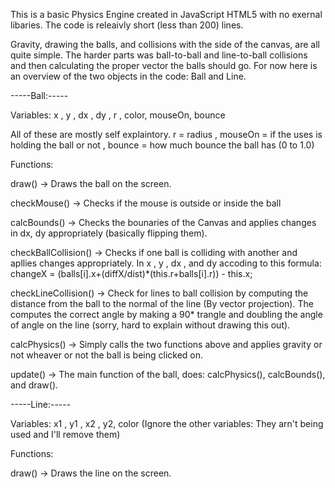 This is a basic Physics Engine created in JavaScript HTML5 with no exernal libaries. The code is releaivly short (less than 200) lines.

Gravity, drawing the balls, and collisions with the side of the canvas, are all quite simple. The harder parts was ball-to-ball
and line-to-ball collisions and then calculating the proper vector the balls should go. For now here is an overview of the two objects in
the code: Ball and Line.

-----Ball:-----

Variables: x , y , dx , dy , r , color, mouseOn, bounce
  
  All of these are mostly self explaintory. r = radius , mouseOn = if the uses is holding the ball or not , bounce = how much bounce the ball has (0 to 1.0)
  
Functions:
  
  draw() -> Draws the ball on the screen.
  
  checkMouse() -> Checks if the mouse is outside or inside the ball
  
  calcBounds() -> Checks the bounaries of the Canvas and applies changes in dx, dy appropriately (basically flipping them).
  
  checkBallCollision() -> Checks if one ball is colliding with another and apllies changes appropriately. In x , y , dx , and dy accoding to this formula: changeX = (balls[i].x+(diffX/dist)*(this.r+balls[i].r)) - this.x; 
  
  checkLineCollision() -> Check for lines to ball collision by computing the distance from the ball to the normal of the line (By vector projection). The computes the correct angle by making a 90* trangle and doubling the angle of angle on the line (sorry, hard to explain without drawing this out).
  
  calcPhysics() -> Simply calls the two functions above and applies gravity or not wheaver or not the ball is being clicked on.
  
  update() -> The main function of the ball, does: calcPhysics(), calcBounds(), and draw().
  
-----Line:-----

Variables: x1 , y1 , x2 , y2, color (Ignore the other variables: They arn't being used and I'll remove them)

Functions:

  draw() -> Draws the line on the screen.
